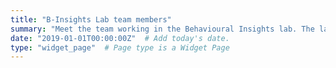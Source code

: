 ```yaml
---
title: "B-Insights Lab team members"
summary: "Meet the team working in the Behavioural Insights lab. The lab includes PhD students, a research associate and a postdoctoral fellow currently working on the TORR project and collaborators from other research groups within the university, and beyond."
date: "2019-01-01T00:00:00Z"  # Add today's date.
type: "widget_page"  # Page type is a Widget Page
---
```

